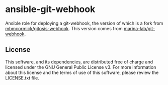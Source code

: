 # ansible-git-webhook

Ansible role for deploying a git-webhook, the version of which is a fork
from
[mbmcormick/gitosis-webhook](https://github.com/mbmccormick/gitosis-webhook).
This version comes from
[marina-lab/git-webhook](https://github.com/marina-lab/git-webhook).

## License

This software, and its dependencies, are distributed free of charge and
licensed under the GNU General Public License v3. For more information about
this license and the terms of use of this software, please review the
LICENSE.txt file.
